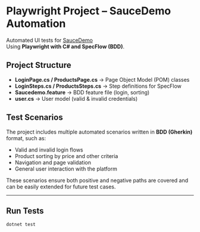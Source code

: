 # Playwright Project – SauceDemo Automation

Automated UI tests for [SauceDemo](https://www.saucedemo.com)  
Using **Playwright with C# and SpecFlow (BDD)**.


##  Project Structure
- **LoginPage.cs / ProductsPage.cs** → Page Object Model (POM) classes  
- **LoginSteps.cs / ProductsSteps.cs** → Step definitions for SpecFlow  
- **Saucedemo.feature** → BDD feature file (login, sorting)  
- **user.cs** → User model (valid & invalid credentials)  

##  Test Scenarios

The project includes multiple automated scenarios written in **BDD (Gherkin)** format, such as:  
- Valid and invalid login flows  
- Product sorting by price and other criteria  
- Navigation and page validation   
- General user interaction with the platform  

These scenarios ensure both positive and negative paths are covered and can be easily extended for future test cases.

---

##  Run Tests
```bash
dotnet test
